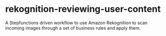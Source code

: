 # rekognition-reviewing-user-content
A Stepfunctions driven workflow to use Amazon Rekognition to scan incoming images through a set of business rules and apply them.
